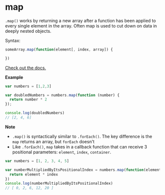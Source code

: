 # map

`.map()` works by returning a new array after a function has been applied to every single element in the array. Often map is used to cut down on data in deeply nested objects.

Syntax:

```javascript
someArray.map(function(element[, index, array]) {

})
```

[Check out the docs.](https://developer.mozilla.org/en-US/docs/Web/JavaScript/Reference/Global_Objects/Array/map)

**Example**

```javascript
var numbers = [1,2,3]

var doubledNumbers = numbers.map(function (number) {
  return number * 2
});

console.log(doubledNumbers)
// [2, 4, 6]
```

**Note**

* `.map()` is syntactically similar to `.forEach()`. The key difference is the `map` returns an array, but `forEach` doesn't
* Like `.forEach()`, `map` takes in a callback function that can receive 3 positional parameters: `element`, `index`, `container`. 

```javascript
var numbers = [1, 2, 3, 4, 5]

var numberMultipliedByItsPositionalIndex = numbers.map(function(element, index) { 
  return element * index
})
console.log(numberMultipliedByItsPositionalIndex)
// [ 0, 2, 6, 12, 20 ]
```

